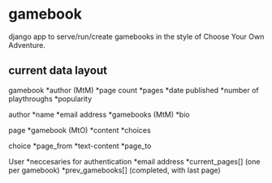 gamebook
========

django app to serve/run/create gamebooks in the style of Choose Your Own Adventure.

current data layout
-------------------

gamebook
*author (MtM)
*page count
*pages
*date published
*number of playthroughs
*popularity


author
*name
*email address
*gamebooks (MtM)
*bio

page
*gamebook (MtO)
*content
*choices

choice
*page_from
*text-content
*page_to

User
*neccesaries for authentication
*email address
*current_pages[] (one per gamebook)
*prev_gamebooks[] (completed, with last page)
	
